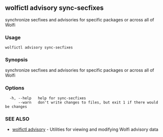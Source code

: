 ## wolfictl advisory sync-secfixes

synchronize secfixes and advisories for specific packages or across all of Wolfi

### Usage

```
wolfictl advisory sync-secfixes
```

### Synopsis

synchronize secfixes and advisories for specific packages or across all of Wolfi

### Options

```
  -h, --help   help for sync-secfixes
      --warn   don't write changes to files, but exit 1 if there would be changes
```

### SEE ALSO

* [wolfictl advisory](wolfictl_advisory.md)	 - Utilities for viewing and modifying Wolfi advisory data

